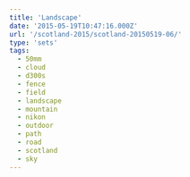 ```yaml
---
title: 'Landscape'
date: '2015-05-19T10:47:16.000Z'
url: '/scotland-2015/scotland-20150519-06/'
type: 'sets'
tags:
  - 50mm
  - cloud
  - d300s
  - fence
  - field
  - landscape
  - mountain
  - nikon
  - outdoor
  - path
  - road
  - scotland
  - sky
---
```

